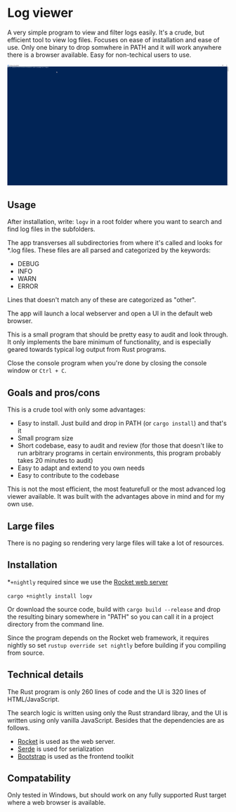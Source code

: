 # Log viewer

A very simple program to view and filter logs easily. It's a crude, but
efficient tool to view log files. Focuses on ease of installation and ease
of use. Only one binary to drop somwhere in PATH and it will work anywhere
there is a browser available. Easy for non-techical users to use.

![Example GIF](https://github.com/cfsamson/rust-logviewer/blob/master/assets/logv4.gif)

## Usage

After installation, write: `logv` in a root folder where you want to search and
find log files in the subfolders.

The app transverses all subdirectories from where it's called and looks for
*.log files. These files are all parsed and categorized by the keywords:

- DEBUG
- INFO
- WARN
- ERROR

Lines that doesn't match any of these are categorized as "other".

The app will launch a local webserver and open a UI in the default web browser.

This is a small program that should be pretty easy to audit and look through.
It only implements the bare minimum of functionality, and is especially geared
towards typical log output from Rust programs.

Close the console program when you're done by closing the console window or
`Ctrl + C`.

## Goals and pros/cons

This is a crude tool with only some advantages:

- Easy to install. Just build and drop in PATH (or `cargo install`) and that's it
- Small program size
- Short codebase, easy to audit and review (for those that doesn't like to run arbitrary
programs in certain environments, this program probably takes 20 minutes to audit)
- Easy to adapt and extend to you own needs
- Easy to contribute to the codebase

This is not the most efficient, the most featurefull or the most advanced
log viewer available. It was built with the advantages above in mind and for my
own use.

## Large files

There is no paging so rendering very large files will take a lot of resources.

## Installation

*`+nightly` required since we use the [Rocket web server](https://rocket.rs/)

`cargo +nightly install logv`

Or download the source code, build with `cargo build --release` and drop
the resulting binary somewhere in "PATH" so you can call it in a project
directory from the command line.

Since the program depends on the Rocket web framework, it requires nightly so
set `rustup override set nightly` before building if you compiling from source.

## Technical details

The Rust program is only 260 lines of code and the UI is 320 lines of
HTML/JavaScript.

The search logic is written using only the Rust strandard libray, and the UI is
written using only vanilla JavaScript. Besides that the dependencies are as
follows.

- [Rocket](https://rocket.rs/) is used as the web server.
- [Serde](https://serde.rs/) is used for serialization
- [Bootstrap](https://getbootstrap.com/) is used as the frontend toolkit

## Compatability

Only tested in Windows, but should work on any fully supported Rust target
where a web browser is available.
